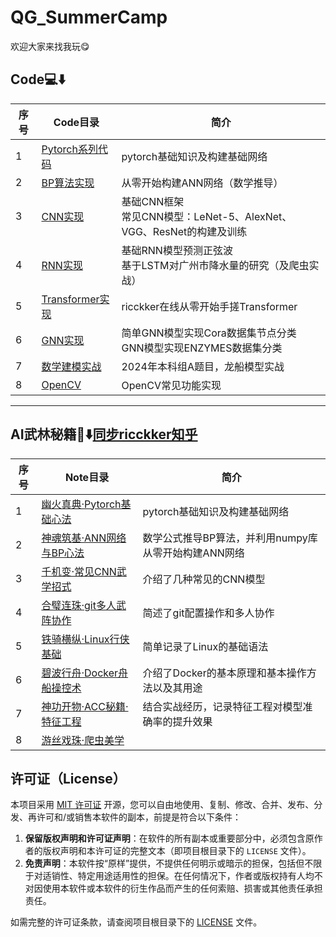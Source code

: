 # QG_SummerCamp
欢迎大家来找我玩😋

## Code💻⬇️

| 序号 | Code目录                                     | 简介                                                         |
| ---- | -------------------------------------------- | ------------------------------------------------------------ |
| 1    | [Pytorch系列代码](./Code/01_Pytorch)         | pytorch基础知识及构建基础网络                                |
| 2    | [BP算法实现](./Code/02_BP算法实现)           | 从零开始构建ANN网络（数学推导）                              |
| 3    | [CNN实现](./Code/03_CNN实现)                 | 基础CNN框架<br />常见CNN模型：LeNet-5、AlexNet、VGG、ResNet的构建及训练 |
| 4    | [RNN实现](./Code/04_RNN实现)                 | 基础RNN模型预测正弦波<br />基于LSTM对广州市降水量的研究（及爬虫实战） |
| 5    | [Transformer实现](./Code/05_Transformer实现) | ricckker在线从零开始手搓Transformer                          |
| 6    | [GNN实现](./Code/06_GNN实现)                 | 简单GNN模型实现Cora数据集节点分类<br />GNN模型实现ENZYMES数据集分类 |
| 7    | [数学建模实战](./Code/07_数学建模实战)       | 2024年本科组A题目，龙船模型实战                              |
| 8    | [OpenCV](./Code/09_OpenCV)                   | OpenCV常见功能实现                                           |

------

## AI武林秘籍📒⬇️[同步ricckker知乎](https://www.zhihu.com/column/c_1885651761630527854)

| 序号 | Note目录                                                 | 简介                                                 |
| ---- | -------------------------------------------------------- | ---------------------------------------------------- |
| 1    | [幽火真典·Pytorch基础心法](./Note/Pytorch基础.md)        | pytorch基础知识及构建基础网络                        |
| 2    | [神魂筑基·ANN网络与BP心法](./Note/BP算法实现.md)         | 数学公式推导BP算法，并利用numpy库从零开始构建ANN网络 |
| 3    | [千机变·常见CNN武学招式](./Note/各类CNN.md)              | 介绍了几种常见的CNN模型                              |
| 4    | [合璧连珠·git多人武阵协作](./Note/git多人协作.md)        | 简述了git配置操作和多人协作                          |
| 5    | [铁骑横纵·Linux行侠基础](./Note/linux基础.md)            | 简单记录了Linux的基础语法                            |
| 6    | [碧波行舟·Docker舟船操控术](./Note/Docker基础技术.md)    | 介绍了Docker的基本原理和基本操作方法以及其用途       |
| 7    | [神功开物·ACC秘籍·特征工程](./Note/ACC秘籍：特征工程.md) | 结合实战经历，记录特征工程对模型准确率的提升效果     |
| 8    | [游丝戏珠·爬虫美学](./Note/爬虫美学.md)                  |                                                      |

## 许可证（License）

本项目采用 [MIT 许可证](LICENSE) 开源，您可以自由地使用、复制、修改、合并、发布、分发、再许可和/或销售本软件的副本，前提是符合以下条件：

1. **保留版权声明和许可证声明**：在软件的所有副本或重要部分中，必须包含原作者的版权声明和本许可证的完整文本（即项目根目录下的 `LICENSE` 文件）。
2. **免责声明**：本软件按“原样”提供，不提供任何明示或暗示的担保，包括但不限于对适销性、特定用途适用性的担保。在任何情况下，作者或版权持有人均不对因使用本软件或本软件的衍生作品而产生的任何索赔、损害或其他责任承担责任。

如需完整的许可证条款，请查阅项目根目录下的 [LICENSE](LICENSE) 文件。